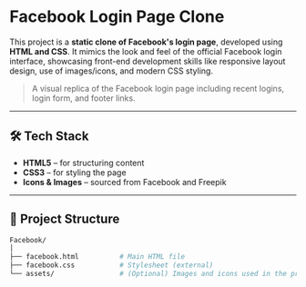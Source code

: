 # Facebook Login Page Clone

This project is a **static clone of Facebook's login page**, developed using **HTML and CSS**. It mimics the look and feel of the official Facebook login interface, showcasing front-end development skills like responsive layout design, use of images/icons, and modern CSS styling.


> A visual replica of the Facebook login page including recent logins, login form, and footer links.

---

## 🛠️ Tech Stack

- **HTML5** – for structuring content
- **CSS3** – for styling the page
- **Icons & Images** – sourced from Facebook and Freepik

---

## 📁 Project Structure

```bash
Facebook/
│
├── facebook.html          # Main HTML file
├── facebook.css           # Stylesheet (external)
└── assets/                # (Optional) Images and icons used in the project

